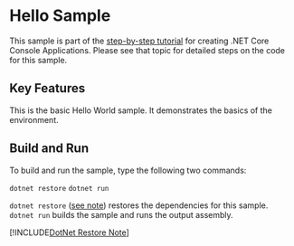 Hello Sample
================

This sample is part of the [step-by-step tutorial](https://docs.microsoft.com/dotnet/core/tutorials/using-with-xplat-cli)
for creating .NET Core Console Applications. Please see that topic for detailed steps on the code
for this sample.

Key Features
------------

This is the basic Hello World sample. It demonstrates the basics of the environment.

Build and Run
-------------

To build and run the sample, type the following two commands:

`dotnet restore`
`dotnet run`

`dotnet restore` ([see note](#dotnet-restore-note)) restores the dependencies for this sample.
`dotnet run` builds the sample and runs the output assembly.

<a name="dotnet-restore-note"></a>
[!INCLUDE[DotNet Restore Note](~/includes/dotnet-restore-note.md)]
